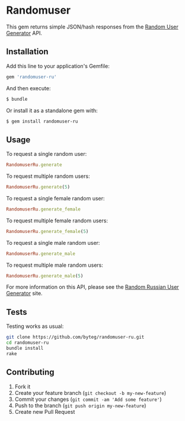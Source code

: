 # Randomuser

This gem returns simple JSON/hash responses from the [Random User Generator](http://RandomuserRu.me) API.

## Installation

Add this line to your application's Gemfile:

```ruby
gem 'randomuser-ru'
```

And then execute:

```bash
$ bundle
```

Or install it as a standalone gem with:

```bash
$ gem install randomuser-ru
```

## Usage

To request a single random user:

```ruby
RandomuserRu.generate
```

To request multiple random users:

```ruby
RandomuserRu.generate(5)
```

To request a single female random user:

```ruby
RandomuserRu.generate_female
```

To request multiple female random users:

```ruby
RandomuserRu.generate_female(5)
```

To request a single male random user:

```ruby
RandomuserRu.generate_male
```

To request multiple male random users:

```ruby
RandomuserRu.generate_male(5)
```

For more information on this API, please see the [Random Russian User Generator](http://Randomuser.ru) site.

## Tests

Testing works as usual:

```bash
git clone https://github.com/byteg/randomuser-ru.git
cd randomuser-ru
bundle install
rake
```

## Contributing

1. Fork it
2. Create your feature branch (`git checkout -b my-new-feature`)
3. Commit your changes (`git commit -am 'Add some feature'`)
4. Push to the branch (`git push origin my-new-feature`)
5. Create new Pull Request
